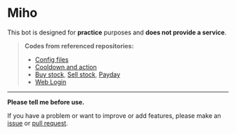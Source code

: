 # Miho

This bot is designed for **practice** purposes and **does not provide a service**.

> **Codes from referenced repositories:**
>
> - [Config files](https://github.com/wonderlandpark/wonderbot/tree/develop/src/config)
> - [Cooldown and action](https://github.com/wonderlandpark/wonderbot/blob/develop/src/tools/bot/handler.js#L10)
> - [Buy stock](https://github.com/wonderlandpark/wonderbot/blob/develop/src/commands/money/buy.js), [Sell stock](https://github.com/wonderlandpark/wonderbot/blob/develop/src/commands/money/sell.js), [Payday](https://github.com/wonderlandpark/wonderbot/blob/develop/src/commands/money/payday.js)
> - [Web Login](https://github.com/caelinj/discord.js-dashboard)

---

**Please tell me before use.**

If you have a problem or want to improve or add features, please make an [issue](https://github.com/CwhiteKJ/Miho/issues/new) or [pull request](https://github.com/CwhiteKJ/Miho/compare).
